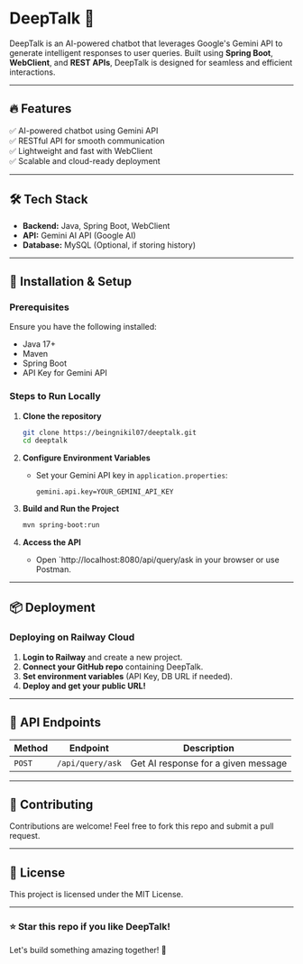 # DeepTalk 🚀

DeepTalk is an AI-powered chatbot that leverages Google's Gemini API to generate intelligent responses to user queries. Built using **Spring Boot**, **WebClient**, and **REST APIs**, DeepTalk is designed for seamless and efficient interactions.


---

## 🔥 Features

✅ AI-powered chatbot using Gemini API  
✅ RESTful API for smooth communication  
✅ Lightweight and fast with WebClient  
✅ Scalable and cloud-ready deployment  

---

## 🛠️ Tech Stack

- **Backend:** Java, Spring Boot, WebClient
- **API:** Gemini AI API (Google AI)
- **Database:** MySQL (Optional, if storing history)
---

## 🚀 Installation & Setup

### Prerequisites
Ensure you have the following installed:
- Java 17+
- Maven
- Spring Boot
- API Key for Gemini API

### Steps to Run Locally

1. **Clone the repository**
   ```sh
   git clone https://beingnikil07/deeptalk.git
   cd deeptalk
   ```

2. **Configure Environment Variables**
   - Set your Gemini API key in `application.properties`:
     ```properties
     gemini.api.key=YOUR_GEMINI_API_KEY
     ```

3. **Build and Run the Project**
   ```sh
   mvn spring-boot:run
   ```

4. **Access the API**
   - Open `http://localhost:8080/api/query/ask  in your browser or use Postman.

---

## 📦 Deployment

### Deploying on Railway Cloud

1. **Login to Railway** and create a new project.
2. **Connect your GitHub repo** containing DeepTalk.
3. **Set environment variables** (API Key, DB URL if needed).
4. **Deploy and get your public URL!**

---

## 📜 API Endpoints

| Method | Endpoint | Description |
|--------|---------|-------------|
| `POST`  | `/api/query/ask` | Get AI response for a given message |

---
## 🤝 Contributing

Contributions are welcome! Feel free to fork this repo and submit a pull request.

---

## 📜 License

This project is licensed under the MIT License.

---

### ⭐ Star this repo if you like DeepTalk!

Let's build something amazing together! 🚀
